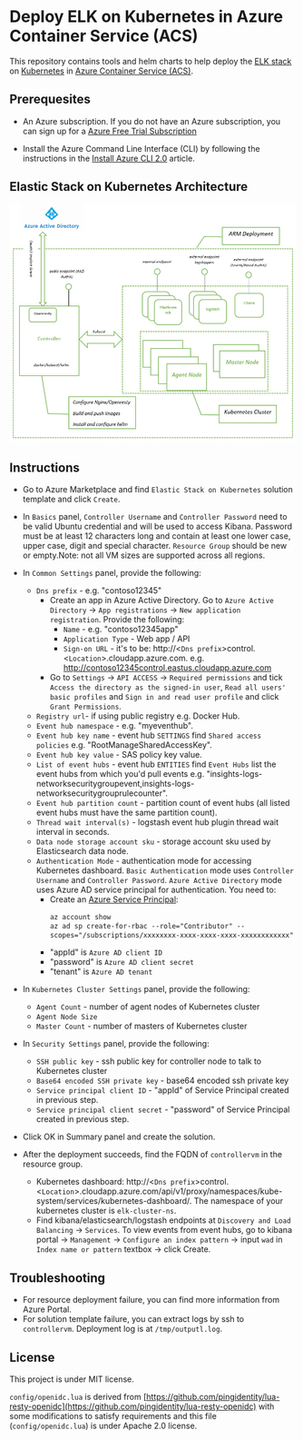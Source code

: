 # Deploy ELK on Kubernetes in Azure Container Service (ACS)

This repository contains tools and helm charts to help deploy the [ELK stack](https://www.elastic.co/products) on [Kubernetes](https://kubernetes.io/) in [Azure Container Service (ACS)](https://docs.microsoft.com/azure/container-service/).

## Prerequesites

* An Azure subscription. If you do not have an Azure subscription, you can sign up for a [Azure Free Trial Subscription](https://azure.microsoft.com/offers/ms-azr-0044p/)

* Install the Azure Command Line Interface (CLI) by following the instructions in the [Install Azure CLI 2.0](https://docs.microsoft.com/en-us/cli/azure/install-azure-cli) article.

## Elastic Stack on Kubernetes Architecture
![Elastic Stack on Kubernetes Architecture](/elk-acs-kube-arch.png)

## Instructions
* Go to Azure Marketplace and find `Elastic Stack on Kubernetes` solution template and click `Create`.
* In `Basics` panel, `Controller Username` and `Controller Password` need to be valid Ubuntu credential and will be used to access Kibana. Password must be at least 12 characters long and contain at least one lower case, upper case, digit and special character. `Resource Group` should be new or empty.Note: not all VM sizes are supported across all regions.
* In `Common Settings` panel, provide the following:
   * `Dns prefix` - e.g. "contoso12345"
     * Create an app in Azure Active Directory. Go to `Azure Active Directory` -> `App registrations` -> `New application registration`. Provide the following:
       * `Name` - e.g. "contoso12345app"
       * `Application Type` - Web app / API
       * `Sign-on URL` - it's to be: http://<`Dns prefix`>control.<`Location`>.cloudapp.azure.com. e.g. http://contoso12345control.eastus.cloudapp.azure.com
     * Go to `Settings` -> `API ACCESS` -> `Required permissions` and tick `Access the directory as the signed-in user`, `Read all users' basic profiles` and `Sign in and read user profile` and click `Grant Permissions`.
   * `Registry url`- if using public registry e.g. Docker Hub.
   * `Event hub namespace` - e.g. "myeventhub".
   * `Event hub key name` - event hub `SETTINGS` find `Shared access policies` e.g. "RootManageSharedAccessKey".
   * `Event hub key value` - SAS policy key value.
   * `List of event hubs` - event hub `ENTITIES` find `Event Hubs` list the event hubs from which you'd pull events e.g. "insights-logs-networksecuritygroupevent,insights-logs-networksecuritygrouprulecounter".
   * `Event hub partition count` - partition count of event hubs (all listed event hubs must have the same partition count).
   * `Thread wait interval(s)` - logstash event hub plugin thread wait interval in seconds.
   * `Data node storage account sku` - storage account sku used by Elasticsearch data node.
   * `Authentication Mode` - authentication mode for accessing Kubernetes dashboard. `Basic Authentication` mode uses `Controller Username` and `Controller Password`. `Azure Active Directory` mode uses Azure AD service principal for authentication. You need to:
     * Create an [Azure Service Principal](https://docs.microsoft.com/en-us/cli/azure/create-an-azure-service-principal-azure-cli?toc=%2fazure%2fazure-resource-manager%2ftoc.json):
       ```shell
       az account show
       az ad sp create-for-rbac --role="Contributor" --scopes="/subscriptions/xxxxxxxx-xxxx-xxxx-xxxx-xxxxxxxxxxxx"
       ```
     * "appId" is `Azure AD client ID`
     * "password" is `Azure AD client secret`
     * "tenant" is `Azure AD tenant`
* In `Kubernetes Cluster Settings` panel, provide the following:
     * `Agent Count` - number of agent nodes of Kubernetes cluster
     * `Agent Node Size`
     * `Master Count` - number of masters of Kubernetes cluster
* In `Security Settings` panel, provide the following:
     * `SSH public key` - ssh public key for controller node to talk to Kubernetes cluster
     * `Base64 encoded SSH private key` - base64 encoded ssh private key
     * `Service principal client ID` - "appId" of Service Principal created in previous step.
     * `Service principal client secret` - "password" of Service Principal created in previous step.

* Click OK in Summary panel and create the solution.
* After the deployment succeeds, find the FQDN of `controllervm` in the resource group.
     * Kubernetes dashboard: http://<`Dns prefix`>control.<`Location`>.cloudapp.azure.com/api/v1/proxy/namespaces/kube-system/services/kubernetes-dashboard/. The namespace of your kubernetes cluster is `elk-cluster-ns`.
     * Find kibana/elasticsearch/logstash endpoints at `Discovery and Load Balancing` -> `Services`. To view events from event hubs, go to kibana portal -> `Management` -> `Configure an index pattern` -> input `wad` in `Index name or pattern` textbox -> click Create.

## Troubleshooting
* For resource deployment failure, you can find more information from Azure Portal.
* For solution template failure, you can extract logs by ssh to `controllervm`. Deployment log is at `/tmp/outputl.log`.

## License
  This project is under MIT license.

  ```config/openidc.lua``` is derived from [https://github.com/pingidentity/lua-resty-openidc](https://github.com/pingidentity/lua-resty-openidc) with some modifications to satisfy requirements and this file (```config/openidc.lua```) is under Apache 2.0 license.
